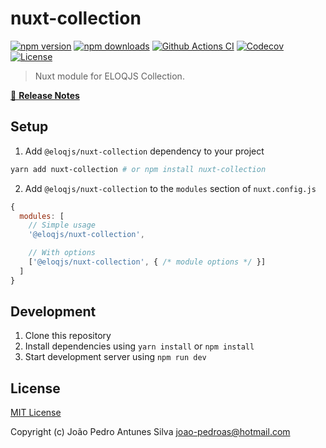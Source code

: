 # nuxt-collection

[![npm version][npm-version-src]][npm-version-href]
[![npm downloads][npm-downloads-src]][npm-downloads-href]
[![Github Actions CI][github-actions-ci-src]][github-actions-ci-href]
[![Codecov][codecov-src]][codecov-href]
[![License][license-src]][license-href]

> Nuxt module for ELOQJS Collection.

[📖 **Release Notes**](./CHANGELOG.md)

## Setup

1. Add `@eloqjs/nuxt-collection` dependency to your project

```bash
yarn add nuxt-collection # or npm install nuxt-collection
```

2. Add `@eloqjs/nuxt-collection` to the `modules` section of `nuxt.config.js`

```js
{
  modules: [
    // Simple usage
    '@eloqjs/nuxt-collection',

    // With options
    ['@eloqjs/nuxt-collection', { /* module options */ }]
  ]
}
```

## Development

1. Clone this repository
2. Install dependencies using `yarn install` or `npm install`
3. Start development server using `npm run dev`

## License

[MIT License](./LICENSE)

Copyright (c) João Pedro Antunes Silva <joao-pedroas@hotmail.com>

<!-- Badges -->
[npm-version-src]: https://img.shields.io/npm/v/nuxt-collection/latest.svg
[npm-version-href]: https://npmjs.com/package/nuxt-collection

[npm-downloads-src]: https://img.shields.io/npm/dt/nuxt-collection.svg
[npm-downloads-href]: https://npmjs.com/package/nuxt-collection

[github-actions-ci-src]: https://github.com/eloqjs/nuxt-collection/workflows/ci/badge.svg
[github-actions-ci-href]: https://github.com/eloqjs/nuxt-collection/actions?query=workflow%3Aci

[codecov-src]: https://img.shields.io/codecov/c/github/eloqjs/nuxt-collection.svg
[codecov-href]: https://codecov.io/gh/eloqjs/nuxt-collection

[license-src]: https://img.shields.io/npm/l/nuxt-collection.svg
[license-href]: https://npmjs.com/package/nuxt-collection

